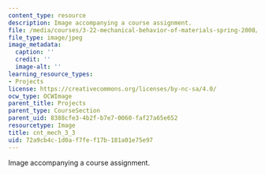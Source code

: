 ```yaml
---
content_type: resource
description: Image accompanying a course assignment.
file: /media/courses/3-22-mechanical-behavior-of-materials-spring-2008/72a9cb4c1d0af7fef17b181a01e75e97_cnt_mech_3_3.jpg
file_type: image/jpeg
image_metadata:
  caption: ''
  credit: ''
  image-alt: ''
learning_resource_types:
- Projects
license: https://creativecommons.org/licenses/by-nc-sa/4.0/
ocw_type: OCWImage
parent_title: Projects
parent_type: CourseSection
parent_uid: 8388cfe3-4b2f-b7e7-0060-faf27a65e652
resourcetype: Image
title: cnt_mech_3_3
uid: 72a9cb4c-1d0a-f7fe-f17b-181a01e75e97
---
```

Image accompanying a course assignment.